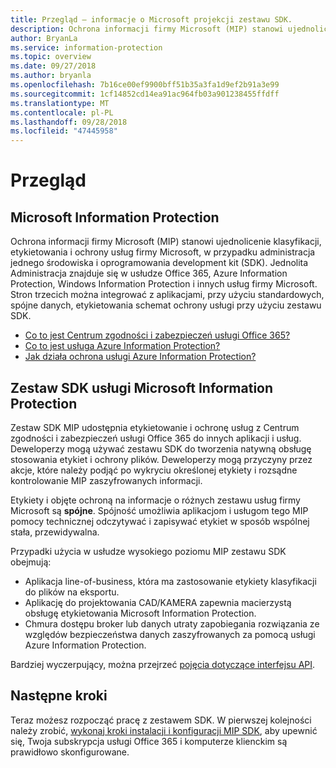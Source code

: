 ```yaml
---
title: Przegląd — informacje o Microsoft projekcji zestawu SDK.
description: Ochrona informacji firmy Microsoft (MIP) stanowi ujednolicenie klasyfikacji, etykietowania i ochrony usług firmy Microsoft, w przypadku administracja jednego środowiska i oprogramowania development kit (SDK).
author: BryanLa
ms.service: information-protection
ms.topic: overview
ms.date: 09/27/2018
ms.author: bryanla
ms.openlocfilehash: 7b16ce00ef9900bff51b35a3fa1d9ef2b91a3e99
ms.sourcegitcommit: 1cf14852cd14ea91ac964fb03a901238455ffdff
ms.translationtype: MT
ms.contentlocale: pl-PL
ms.lasthandoff: 09/28/2018
ms.locfileid: "47445958"
---
```

# <a name="overview"></a>Przegląd

## <a name="microsoft-information-protection"></a>Microsoft Information Protection

Ochrona informacji firmy Microsoft (MIP) stanowi ujednolicenie klasyfikacji, etykietowania i ochrony usług firmy Microsoft, w przypadku administracja jednego środowiska i oprogramowania development kit (SDK). Jednolita Administracja znajduje się w usłudze Office 365, Azure Information Protection, Windows Information Protection i innych usług firmy Microsoft. Stron trzecich można integrować z aplikacjami, przy użyciu standardowych, spójne danych, etykietowania schemat ochrony usługi przy użyciu zestawu SDK.

* [Co to jest Centrum zgodności i zabezpieczeń usługi Office 365?](https://support.office.com/article/overview-of-security-and-compliance-in-office-365-dcb83b2c-ac66-4ced-925d-50eb9698a0b2?redirectSourcePath=%252farticle%252f7fe448f7-49bd-4d3e-919d-0a6d1cf675bb&ui=en-US&rs=en-US&ad=US)
* [Co to jest usługa Azure Information Protection?](/azure/information-protection/understand-explore/what-is-information-protection)
* [Jak działa ochrona usługi Azure Information Protection?](/azure/information-protection/understand-explore/what-is-information-protection#how-data-is-protected)

## <a name="microsoft-information-protection-sdk"></a>Zestaw SDK usługi Microsoft Information Protection

Zestaw SDK MIP udostępnia etykietowanie i ochronę usług z Centrum zgodności i zabezpieczeń usługi Office 365 do innych aplikacji i usług. Deweloperzy mogą używać zestawu SDK do tworzenia natywną obsługę stosowania etykiet i ochrony plików. Deweloperzy mogą przyczyny przez akcje, które należy podjąć po wykryciu określonej etykiety i rozsądne kontrolowanie MIP zaszyfrowanych informacji. 

Etykiety i objęte ochroną na informacje o różnych zestawu usług firmy Microsoft są **spójne**. Spójność umożliwia aplikacjom i usługom tego MIP pomocy technicznej odczytywać i zapisywać etykiet w sposób wspólnej stała, przewidywalna.

Przypadki użycia w usłudze wysokiego poziomu MIP zestawu SDK obejmują:

* Aplikacja line-of-business, która ma zastosowanie etykiety klasyfikacji do plików na eksportu.
* Aplikację do projektowania CAD/KAMERA zapewnia macierzystą obsługę etykietowania Microsoft Information Protection.
* Chmura dostępu broker lub danych utraty zapobiegania rozwiązania ze względów bezpieczeństwa danych zaszyfrowanych za pomocą usługi Azure Information Protection.

Bardziej wyczerpujący, można przejrzeć [pojęcia dotyczące interfejsu API](concept-apis-use-cases.md).

## <a name="next-steps"></a>Następne kroki

Teraz możesz rozpocząć pracę z zestawem SDK. W pierwszej kolejności należy zrobić, [wykonaj kroki instalacji i konfiguracji MIP SDK](setup-configure-mip.md), aby upewnić się, Twoja subskrypcja usługi Office 365 i komputerze klienckim są prawidłowo skonfigurowane.

